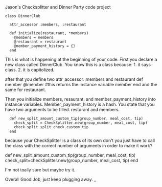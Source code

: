 Jason's Checksplitter and Dinner Party code project
``````````````````````````
class DinnerClub
  
  attr_accessor :members, :restaurant
    
  def initialize(restaurant, *members)
    @members = members
    @restaurant = restaurant
    @member_payment_history = {}
  end
`````````````````````````````

This is what is happening at the beginning of your code. 
First you declare a new class called DinnerClub. You know this is a class because: 1. it says class. 2. it is capitolized.

after that you define two attr_accessor: 
members and restaurant
  def member
    @member #this returns the instance variable member
  end
   and the same for restaurant. 
   
Then you initialize members, resaurant, and member_payment_history into instance variables. 
Member_payment_history is a hash. 
You state that you have two arguments to be filled. resturant and members. 



```````````````````````
  def new_split_amount_custom_tip(group_number, meal_cost, tip)
    check_split = CheckSplitter.new(group_number, meal_cost, tip)
    check_split.split_check_custom_tip
  end
``````````````````````````````````````````````
because your CheckSplitter is a class of its own don't you just have to call the class with the correct number of arguments in order to make it work? 

def new_split_amount_custom_tip(group_number, meal_cost, tip)
 check_split=checkSplitter.new(group_number, meal_cost, tip)
end

I'm not toally sure but maybe try it. 

Overall Good Job, just keep plugging away. 
 _
  